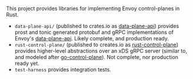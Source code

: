This project provides libraries for implementing Envoy control-planes in Rust.

- `data-plane-api/` (published to crates.io as
  [data-plane-api](https://crates.io/crates/data-plane-api)) provides prost and tonic
  generated protobuf and gRPC implementations of Envoy's
  [data-plane-api](https://github.com/envoyproxy/data-plane-api). Likely complete, and
  production ready.
- `rust-control-plane/` (published to creates.io as
  [rust-control-plane](https://crates.io/crates/rust-control-plane)) provides higher-level
  abstractions over an xDS gRPC server (similar to, and modeled after
  [go-control-plane](https://github.com/envoyproxy/go-control-plane)). Not complete, nor
  production ready yet.
- `test-harness` provides integration tests.
